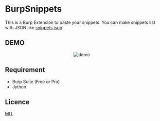 # BurpSnippets

This is a Burp Extension to paste your snippets. You can make snippets list with JSON like [snippets.json](./snippets.json).

## DEMO

<div align="center">
    <img src="https://raw.github.com/wiki/howmuch515/BurpSnippets/images/demo.gif" title="demo">
</div>

## Requirement

- Burp Suite (Free or Pro)
- Jython

## Licence

[MIT](https://github.com/howmuch515/BurpSnippets/blob/master/LICENSE)
